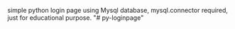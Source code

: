 simple python login page using Mysql database,
mysql.connector required,
just for educational purpose. "# py-loginpage" 
